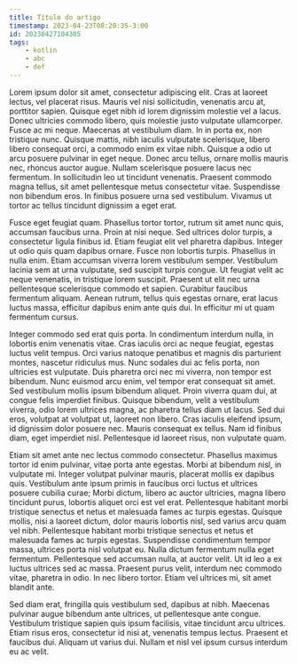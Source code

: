 ```yaml
---
title: Título do artigo
timestamp: 2023-04-23T08:20:35-3:00
id: 20230427104305
tags:
    - kotlin
    - abc
    - def
---
```



Lorem ipsum dolor sit amet, consectetur adipiscing elit. Cras at laoreet lectus, vel placerat risus. Mauris vel nisi sollicitudin, venenatis arcu at, porttitor sapien. Quisque eget nibh id lorem dignissim molestie vel a lacus. Donec ultricies commodo libero, quis molestie justo vulputate ullamcorper. Fusce ac mi neque. Maecenas at vestibulum diam. In in porta ex, non tristique nunc. Quisque mattis, nibh iaculis vulputate scelerisque, libero libero consequat orci, a commodo enim ex vitae nibh. Quisque a odio ut arcu posuere pulvinar in eget neque. Donec arcu tellus, ornare mollis mauris nec, rhoncus auctor augue. Nullam scelerisque posuere lacus nec fermentum. In sollicitudin leo ut tincidunt venenatis. Praesent commodo magna tellus, sit amet pellentesque metus consectetur vitae. Suspendisse non bibendum eros. In finibus posuere urna sed vestibulum. Vivamus ut tortor ac tellus tincidunt dignissim a eget erat.

<!--more-->

Fusce eget feugiat quam. Phasellus tortor tortor, rutrum sit amet nunc quis, accumsan faucibus urna. Proin at nisi neque. Sed ultrices dolor turpis, a consectetur ligula finibus id. Etiam feugiat elit vel pharetra dapibus. Integer ut odio quis quam dapibus ornare. Fusce non lobortis turpis. Phasellus in nulla enim. Etiam accumsan viverra lorem vestibulum semper. Vestibulum lacinia sem at urna vulputate, sed suscipit turpis congue. Ut feugiat velit ac neque venenatis, in tristique lorem suscipit. Praesent ut elit nec urna pellentesque scelerisque commodo et sapien. Curabitur faucibus fermentum aliquam. Aenean rutrum, tellus quis egestas ornare, erat lacus luctus massa, efficitur dapibus enim ante quis dui. In efficitur mi ut quam fermentum cursus.

Integer commodo sed erat quis porta. In condimentum interdum nulla, in lobortis enim venenatis vitae. Cras iaculis orci ac neque feugiat, egestas luctus velit tempus. Orci varius natoque penatibus et magnis dis parturient montes, nascetur ridiculus mus. Nunc sodales dui ac felis porta, non ultricies est vulputate. Duis pharetra orci nec mi viverra, non tempor est bibendum. Nunc euismod arcu enim, vel tempor erat consequat sit amet. Sed vestibulum mollis ipsum bibendum aliquet. Proin viverra quam dui, at congue felis imperdiet finibus. Quisque bibendum, velit a vestibulum viverra, odio lorem ultrices magna, ac pharetra tellus diam ut lacus. Sed dui eros, volutpat at volutpat ut, laoreet non libero. Cras iaculis eleifend ipsum, id dignissim dolor posuere nec. Mauris consequat ex tellus. Nam id finibus diam, eget imperdiet nisl. Pellentesque id laoreet risus, non vulputate quam.

Etiam sit amet ante nec lectus commodo consectetur. Phasellus maximus tortor id enim pulvinar, vitae porta ante egestas. Morbi at bibendum nisl, in vulputate mi. Integer volutpat pulvinar mauris, placerat mollis ex dapibus quis. Vestibulum ante ipsum primis in faucibus orci luctus et ultrices posuere cubilia curae; Morbi dictum, libero ac auctor ultricies, magna libero tincidunt purus, lobortis aliquet orci est vel erat. Pellentesque habitant morbi tristique senectus et netus et malesuada fames ac turpis egestas. Quisque mollis, nisi a laoreet dictum, dolor mauris lobortis nisl, sed varius arcu quam vel nibh. Pellentesque habitant morbi tristique senectus et netus et malesuada fames ac turpis egestas. Suspendisse condimentum tempor massa, ultrices porta nisl volutpat eu. Nulla dictum fermentum nulla eget fermentum. Pellentesque sed accumsan nulla, at auctor velit. Ut id leo a ex luctus ultrices sed ac massa. Praesent purus velit, interdum nec commodo vitae, pharetra in odio. In nec libero tortor. Etiam vel ultrices mi, sit amet blandit ante.

Sed diam erat, fringilla quis vestibulum sed, dapibus at nibh. Maecenas pulvinar augue bibendum ante ultrices, ut pellentesque ante congue. Vestibulum tristique sapien quis ipsum facilisis, vitae tincidunt arcu ultrices. Etiam risus eros, consectetur id nisi at, venenatis tempus lectus. Praesent et faucibus dui. Aliquam ut varius dui. Nullam et nisl vel ipsum cursus interdum eu ac velit. 